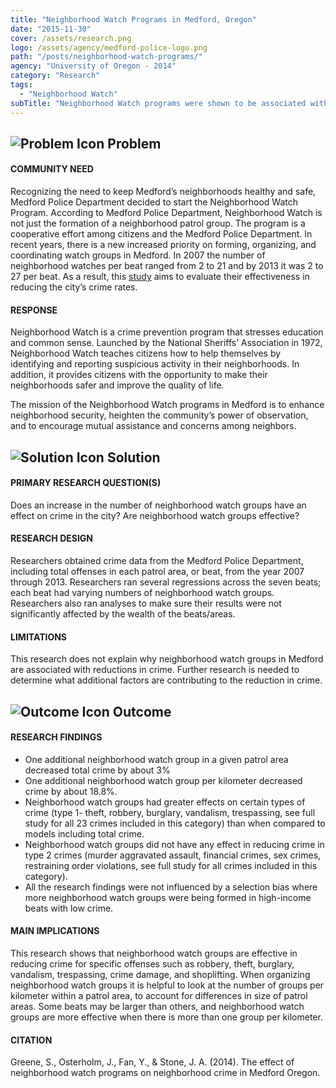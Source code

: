 ```yaml
---
title: "Neighborhood Watch Programs in Medford, Oregon"
date: "2015-11-30"
cover: /assets/research.png
logo: /assets/agency/medford-police-logo.png
path: "/posts/neighborhood-watch-programs/"
agency: "University of Oregon - 2014"
category: "Research"
tags:
  - "Neighborhood Watch"
subTitle: "Neighborhood Watch programs were shown to be associated with the reduction of type 1 crimes."
---
```

## ![Problem Icon](https://github.com/google/material-design-icons/raw/master/alert/1x_web/ic_error_outline_black_48dp.png "Problem") Problem

#### COMMUNITY NEED

Recognizing the need to keep Medford’s neighborhoods healthy and safe, Medford Police Department decided to start the Neighborhood Watch Program. According to Medford Police Department, Neighborhood Watch is not just the formation of a neighborhood patrol group. The program is a cooperative effort among citizens and the Medford Police Department. In recent years, there is a new increased priority on forming, organizing, and coordinating watch groups in Medford. In 2007 the number of neighborhood watches per beat ranged from 2 to 21 and by 2013 it was 2 to 27 per beat. As a result, this [study](https://scholarsbank.uoregon.edu/xmlui/bitstream/handle/1794/18905/Neighborhood_Watch_2014.pdf?sequence=1) aims to evaluate their effectiveness in reducing the city’s crime rates.

#### RESPONSE

Neighborhood Watch is a crime prevention program that stresses education and common sense. Launched by the National Sheriffs’ Association in 1972, Neighborhood Watch teaches citizens how to help themselves by identifying and reporting suspicious activity in their neighborhoods. In addition, it provides citizens with the opportunity to make their neighborhoods safer and improve the quality of life.

The mission of the Neighborhood Watch programs in Medford is to enhance neighborhood security, heighten the community’s power of observation, and to encourage mutual assistance and concerns among neighbors.

## ![Solution Icon](https://github.com/google/material-design-icons/raw/master/action/1x_web/ic_lightbulb_outline_black_48dp.png "Solution") Solution

#### PRIMARY RESEARCH QUESTION(S)

Does an increase in the number of neighborhood watch groups have an effect on crime in the city? Are neighborhood watch groups effective?

#### RESEARCH DESIGN

Researchers obtained crime data from the Medford Police Department, including total offenses in each patrol area, or beat, from the year 2007 through 2013. Researchers ran several regressions across the seven beats; each beat had varying numbers of neighborhood watch groups. Researchers also ran analyses to make sure their results were not significantly affected by the wealth of the beats/areas.

#### LIMITATIONS

This research does not explain why neighborhood watch groups in Medford are associated with reductions in crime. Further research is needed to determine what additional factors are contributing to the reduction in crime.

## ![Outcome Icon](https://github.com/google/material-design-icons/raw/master/action/1x_web/ic_view_list_black_48dp.png "Outcome") Outcome

#### RESEARCH FINDINGS

- One additional neighborhood watch group in a given patrol area decreased total crime by about 3%
- One additional neighborhood watch group per kilometer decreased crime by about 18.8%.
- Neighborhood watch groups had greater effects on certain types of crime (type 1- theft, robbery, burglary, vandalism, trespassing, see full study for all 23 crimes included in this category) than when compared to models including total crime.
- Neighborhood watch groups did not have any effect in reducing crime in type 2 crimes (murder aggravated assault, financial crimes, sex crimes, restraining order violations, see full study for all crimes included in this category).
- All the research findings were not influenced by a selection bias where more neighborhood watch groups were being formed in high-income beats with low crime.

#### MAIN IMPLICATIONS

This research shows that neighborhood watch groups are effective in reducing crime for specific offenses such as robbery, theft, burglary, vandalism, trespassing, crime damage, and shoplifting. When organizing neighborhood watch groups it is helpful to look at the number of groups per kilometer within a patrol area, to account for differences in size of patrol areas. Some beats may be larger than others, and neighborhood watch groups are more effective when there is more than one group per kilometer.

#### CITATION
Greene, S., Osterholm, J., Fan, Y., & Stone, J. A. (2014). The effect of neighborhood watch programs on neighborhood crime in Medford Oregon.

